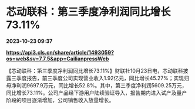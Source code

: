 # 芯动联科：第三季度净利润同比增长73.11%

**2023-10-23 09:37**

**https://api3.cls.cn/share/article/1493059?os=web&sv=7.7.5&app=CailianpressWeb**

【芯动联科：第三季度净利润同比增长73.11%】财联社10月23日电，芯动联科披露三季度报告，前三季度公司实现营业收入1.92亿元，同比增长45.27%；实现归母净利润9697.9万元，同比增长52.8%。其中，第三季度净利润5609.25万元，同比增长73.11%。公司产品经下游用户陆续验证导入，报告期内进入试产及量产阶段的项目逐渐增加，公司销售收入放量增长。
